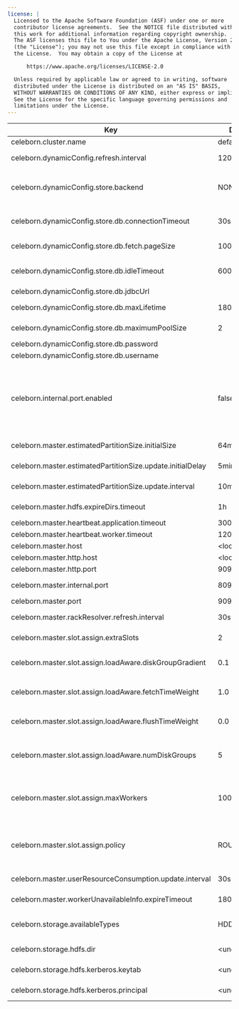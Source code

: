 ```yaml
---
license: |
  Licensed to the Apache Software Foundation (ASF) under one or more
  contributor license agreements.  See the NOTICE file distributed with
  this work for additional information regarding copyright ownership.
  The ASF licenses this file to You under the Apache License, Version 2.0
  (the "License"); you may not use this file except in compliance with
  the License.  You may obtain a copy of the License at

      https://www.apache.org/licenses/LICENSE-2.0

  Unless required by applicable law or agreed to in writing, software
  distributed under the License is distributed on an "AS IS" BASIS,
  WITHOUT WARRANTIES OR CONDITIONS OF ANY KIND, either express or implied.
  See the License for the specific language governing permissions and
  limitations under the License.
---
```


<!--begin-include-->
| Key | Default | Description | Since | Deprecated |
| --- | ------- | ----------- | ----- | ---------- |
| celeborn.cluster.name | default | celeborn cluster name | 0.5.0 |  | 
| celeborn.dynamicConfig.refresh.interval | 120s | Interval for refreshing the corresponding dynamic config periodically. | 0.4.0 |  | 
| celeborn.dynamicConfig.store.backend | NONE | Store backend for dynamic config service. Available options: NONE, FS, DB. Note: NONE means disabling dynamic config store. | 0.4.0 |  | 
| celeborn.dynamicConfig.store.db.connectionTimeout | 30s | The connection timeout that a client will wait for a connection from the pool for db store backend. | 0.5.0 |  | 
| celeborn.dynamicConfig.store.db.fetch.pageSize | 1000 | The page size for db store to query configurations. | 0.5.0 |  | 
| celeborn.dynamicConfig.store.db.idleTimeout | 600s | The idle timeout that a connection is allowed to sit idle in the pool for db store backend. | 0.5.0 |  | 
| celeborn.dynamicConfig.store.db.jdbcUrl |  | The jdbc url of db store backend. | 0.5.0 |  | 
| celeborn.dynamicConfig.store.db.maxLifetime | 1800s | The maximum lifetime of a connection in the pool for db store backend. | 0.5.0 |  | 
| celeborn.dynamicConfig.store.db.maximumPoolSize | 2 | The maximum pool size of db store backend. | 0.5.0 |  | 
| celeborn.dynamicConfig.store.db.password |  | The password of db store backend. | 0.5.0 |  | 
| celeborn.dynamicConfig.store.db.username |  | The username of db store backend. | 0.5.0 |  | 
| celeborn.internal.port.enabled | false | Whether to create a internal port on Masters/Workers for inter-Masters/Workers communication. This is beneficial when SASL authentication is enforced for all interactions between clients and Celeborn Services, but the services can exchange messages without being subject to SASL authentication. | 0.5.0 |  | 
| celeborn.master.estimatedPartitionSize.initialSize | 64mb | Initial partition size for estimation, it will change according to runtime stats. | 0.3.0 | celeborn.shuffle.initialEstimatedPartitionSize | 
| celeborn.master.estimatedPartitionSize.update.initialDelay | 5min | Initial delay time before start updating partition size for estimation. | 0.3.0 | celeborn.shuffle.estimatedPartitionSize.update.initialDelay | 
| celeborn.master.estimatedPartitionSize.update.interval | 10min | Interval of updating partition size for estimation. | 0.3.0 | celeborn.shuffle.estimatedPartitionSize.update.interval | 
| celeborn.master.hdfs.expireDirs.timeout | 1h | The timeout for a expire dirs to be deleted on HDFS. | 0.3.0 |  | 
| celeborn.master.heartbeat.application.timeout | 300s | Application heartbeat timeout. | 0.3.0 | celeborn.application.heartbeat.timeout | 
| celeborn.master.heartbeat.worker.timeout | 120s | Worker heartbeat timeout. | 0.3.0 | celeborn.worker.heartbeat.timeout | 
| celeborn.master.host | &lt;localhost&gt; | Hostname for master to bind. | 0.2.0 |  | 
| celeborn.master.http.host | &lt;localhost&gt; | Master's http host. | 0.4.0 | celeborn.metrics.master.prometheus.host,celeborn.master.metrics.prometheus.host | 
| celeborn.master.http.port | 9098 | Master's http port. | 0.4.0 | celeborn.metrics.master.prometheus.port,celeborn.master.metrics.prometheus.port | 
| celeborn.master.internal.port | 8097 | Internal port on the master where both workers and other master nodes connect. | 0.5.0 |  | 
| celeborn.master.port | 9097 | Port for master to bind. | 0.2.0 |  | 
| celeborn.master.rackResolver.refresh.interval | 30s | Interval for refreshing the node rack information periodically. | 0.5.0 |  | 
| celeborn.master.slot.assign.extraSlots | 2 | Extra slots number when master assign slots. | 0.3.0 | celeborn.slots.assign.extraSlots | 
| celeborn.master.slot.assign.loadAware.diskGroupGradient | 0.1 | This value means how many more workload will be placed into a faster disk group than a slower group. | 0.3.0 | celeborn.slots.assign.loadAware.diskGroupGradient | 
| celeborn.master.slot.assign.loadAware.fetchTimeWeight | 1.0 | Weight of average fetch time when calculating ordering in load-aware assignment strategy | 0.3.0 | celeborn.slots.assign.loadAware.fetchTimeWeight | 
| celeborn.master.slot.assign.loadAware.flushTimeWeight | 0.0 | Weight of average flush time when calculating ordering in load-aware assignment strategy | 0.3.0 | celeborn.slots.assign.loadAware.flushTimeWeight | 
| celeborn.master.slot.assign.loadAware.numDiskGroups | 5 | This configuration is a guidance for load-aware slot allocation algorithm. This value is control how many disk groups will be created. | 0.3.0 | celeborn.slots.assign.loadAware.numDiskGroups | 
| celeborn.master.slot.assign.maxWorkers | 10000 | Max workers that slots of one shuffle can be allocated on. Will choose the smaller positive one from Master side and Client side, see `celeborn.client.slot.assign.maxWorkers`. | 0.3.1 |  | 
| celeborn.master.slot.assign.policy | ROUNDROBIN | Policy for master to assign slots, Celeborn supports two types of policy: roundrobin and loadaware. Loadaware policy will be ignored when `HDFS` is enabled in `celeborn.storage.activeTypes` | 0.3.0 | celeborn.slots.assign.policy | 
| celeborn.master.userResourceConsumption.update.interval | 30s | Time length for a window about compute user resource consumption. | 0.3.0 |  | 
| celeborn.master.workerUnavailableInfo.expireTimeout | 1800s | Worker unavailable info would be cleared when the retention period is expired | 0.3.1 |  | 
| celeborn.storage.availableTypes | HDD | Enabled storages. Available options: MEMORY,HDD,SSD,HDFS. Note: HDD and SSD would be treated as identical. | 0.3.0 | celeborn.storage.activeTypes | 
| celeborn.storage.hdfs.dir | &lt;undefined&gt; | HDFS base directory for Celeborn to store shuffle data. | 0.2.0 |  | 
| celeborn.storage.hdfs.kerberos.keytab | &lt;undefined&gt; | Kerberos keytab file path for HDFS storage connection. | 0.3.2 |  | 
| celeborn.storage.hdfs.kerberos.principal | &lt;undefined&gt; | Kerberos principal for HDFS storage connection. | 0.3.2 |  | 
<!--end-include-->
